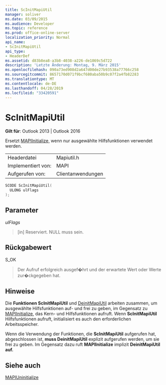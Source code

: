 ```yaml
---
title: ScInitMapiUtil
manager: soliver
ms.date: 03/09/2015
ms.audience: Developer
ms.topic: reference
ms.prod: office-online-server
localization_priority: Normal
api_name:
- ScInitMapiUtil
api_type:
- HeaderDef
ms.assetid: d83b8ea8-a3b8-4038-a226-de1869c5d722
description: 'Letzte Änderung: Montag, 9. März 2015'
ms.openlocfilehash: 090a73ed908d2a647d00de27b93538a77766c258
ms.sourcegitcommit: 8657170d071f9bcf680aba50b9c07f2a4fb82283
ms.translationtype: MT
ms.contentlocale: de-DE
ms.lasthandoff: 04/28/2019
ms.locfileid: "33420591"
---
```

# <a name="scinitmapiutil"></a>ScInitMapiUtil

  
  
**Gilt für**: Outlook 2013 | Outlook 2016 
  
Ersetzt [MAPIInitialize,](mapiinitialize.md) wenn nur ausgewählte Hilfsfunktionen verwendet werden. 
  
|||
|:-----|:-----|
|Headerdatei  <br/> |Mapiutil.h  <br/> |
|Implementiert von:  <br/> |MAPI  <br/> |
|Aufgerufen von:  <br/> |Clientanwendungen  <br/> |
   
```cpp
SCODE ScInitMapiUtil(
  ULONG ulFlags
);
```

## <a name="parameters"></a>Parameter

 _ulFlags_
  
> [in] Reserviert. NULL muss sein.
    
## <a name="return-value"></a>Rückgabewert

S_OK 
  
> Der Aufruf erfolgreich ausgef�hrt und der erwartete Wert oder Werte zur�ckgegeben hat.
    
## <a name="remarks"></a>Hinweise

Die **Funktionen ScInitMapiUtil** und [DeinitMapiUtil](deinitmapiutil.md) arbeiten zusammen, um ausgewählte Hilfsfunktionen auf- und frei zu geben, im Gegensatz zu [MAPIInitialize](mapiinitialize.md), das Kern- und Hilfsfunktionen aufruft. Wenn **ScInitMapiUtil** Hilfsfunktionen aufruft, initialisiert es auch den erforderlichen Arbeitsspeicher. 
  
Wenn die Verwendung der Funktionen, die **ScInitMapiUtil** aufgerufen hat, abgeschlossen ist, **muss DeinitMapiUtil** explizit aufgerufen werden, um sie frei zu geben. Im Gegensatz dazu ruft **MAPIInitialize** implizit **DeinitMapiUtil auf.** 
  
## <a name="see-also"></a>Siehe auch



[MAPIUninitialize](mapiuninitialize.md)

